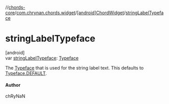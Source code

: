 //[chords-core](../../../index.md)/[com.chrynan.chords.widget](../index.md)/[[android]ChordWidget](index.md)/[stringLabelTypeface](string-label-typeface.md)

# stringLabelTypeface

[android]\
var [stringLabelTypeface](string-label-typeface.md): [Typeface](https://developer.android.com/reference/kotlin/android/graphics/Typeface.html)

The [Typeface](https://developer.android.com/reference/kotlin/android/graphics/Typeface.html) that is used for the string label text. This defaults to [Typeface.DEFAULT](https://developer.android.com/reference/kotlin/android/graphics/Typeface.html#default).

#### Author

chRyNaN
